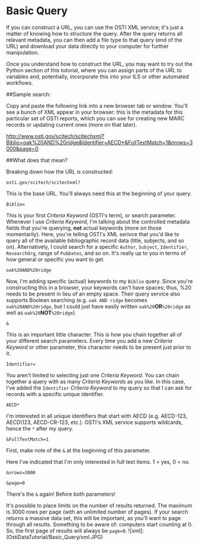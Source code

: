 # Basic Query

If you can construct a URL, you can use the OSTI XML service; it's just a matter of knowing how to structure the query. After the query returns all relevant metadata, you can then add a file type to that query (end of the URL) and download your data directly to your computer for further manipulation. 

Once you understand how to construct the URL, you may want to try out the Python section of this tutorial, where you can assign parts of the URL to variables and, potentially, incorporate this into your ILS or other automated workflows. 

##Sample search: 

Copy and paste the following link into a new browser tab or window. You'll see a bunch of XML appear in your browser: this is the metadata for this particular set of OSTI reports, which you can use for creating new MARC records or updating current ones (more on that later). 

<http://www.osti.gov/scitech/scitechxml?Biblio=oak%20AND%20ridge&Identifier=AECD*&FullTextMatch=1&nrows=3000&page=0>

##What does that mean?

Breaking down how the URL is constructed: 

`osti.gov/scitech/scitechxml?`

This is the base URL. You'll always need this at the beginning of your query.  

`Biblio=`

This is your first *Criteria Keyword* (OSTI's term), or search parameter. Whenever I use *Criteria Keyword*, I'm talking about the controlled metadata fields that you're querying, **not** actual keywords (more on those momentarily). 
Here, you're telling OSTI's XML serivce that you'd like to query all of the available bibliographic record data (title, subjects, and so on). Alternatively, I could search for a specific `Author`, `Subject`, `Identifier`, `ResearchOrg`, range of `PubDates`, and so on. It's really up to you in terms of how general or specific you want to get. 

`oak%20AND%20ridge`

Now, I'm adding specific (actual) keywords to my `Biblio` query. Since you're constructing this in a browser, your keywords can't have spaces; thus, %20 needs to be present in lieu of an empty space. Their query service also supports Boolean searching (e.g. `oak AND ridge` becomes `oak%20AND%20ridge`, but I could just have easily written `oak%20`**OR**`%20ridge` as well as `oak%20`**NOT**`%20ridge`). 

`&`

This is an important little character. This is how you chain together all of your different search parameters. Every time you add a new *Criteria Keyword* or other parameter, this character needs to be present just prior to it. 

`Identifier=`

You aren't limited to selecting just one *Criteria Keyword*. You can chain together a query with as many *Criteria Keywords* as you like. In this case, I've added the `Identifier` *Criteria Keyword* to my query so that I can ask for records with a specific unique identifier.  

`AECD*`

I'm interested in all unique identifiers that start with AECD (e.g. AECD-123, AECD\123, AECD-CR-123, etc.). OSTI's XML service supports wildcards, hence the `*` after my query. 

`&FullTextMatch=1`

First, make note of the `&` at the beginning of this parameter. 

Here I've indicated that I'm only interested in full text items. 1 = yes, 0 = no. 

`&nrows=3000`

`&page=0`

There's the `&` again! Before both parameters!

It's possible to place limits on the number of results returned. The maximum is 3000 rows per page (with an unlimited number of pages). If your search returns a massive data set, this will be important, as you'll want to page through all results. Something to be aware of: computers start counting at 0. So, the first page of results will always be `page=0`. 
![xml]:(OstiDataTutorial/Basic_Query/xml.JPG)